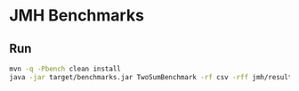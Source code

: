 # JMH Benchmarks

## Run
```bash
mvn -q -Pbench clean install
java -jar target/benchmarks.jar TwoSumBenchmark -rf csv -rff jmh/results/two-sum.csv
```

